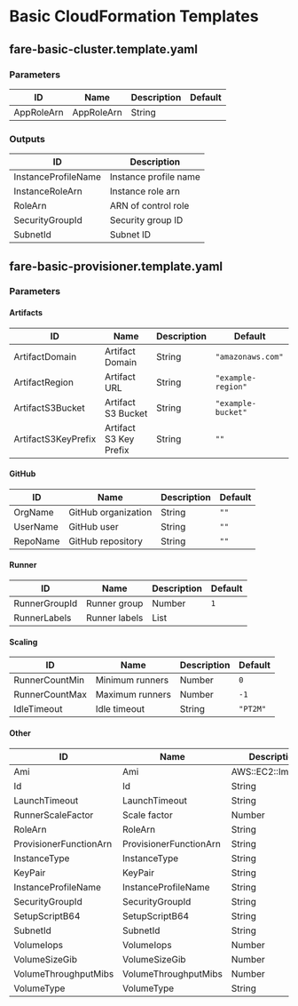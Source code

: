 # Basic CloudFormation Templates

## fare-basic-cluster.template.yaml

### Parameters

| ID         | Name       | Description | Default |
| ---------- | ---------- | ----------- | ------- |
| AppRoleArn | AppRoleArn | String      |         |

### Outputs

| ID                  | Description           |
| ------------------- | --------------------- |
| InstanceProfileName | Instance profile name |
| InstanceRoleArn     | Instance role arn     |
| RoleArn             | ARN of control role   |
| SecurityGroupId     | Security group ID     |
| SubnetId            | Subnet ID             |

## fare-basic-provisioner.template.yaml

### Parameters

#### Artifacts

| ID                  | Name                   | Description | Default            |
| ------------------- | ---------------------- | ----------- | ------------------ |
| ArtifactDomain      | Artifact Domain        | String      | `"amazonaws.com"`  |
| ArtifactRegion      | Artifact URL           | String      | `"example-region"` |
| ArtifactS3Bucket    | Artifact S3 Bucket     | String      | `"example-bucket"` |
| ArtifactS3KeyPrefix | Artifact S3 Key Prefix | String      | `""`               |

#### GitHub

| ID       | Name                | Description | Default |
| -------- | ------------------- | ----------- | ------- |
| OrgName  | GitHub organization | String      | `""`    |
| UserName | GitHub user         | String      | `""`    |
| RepoName | GitHub repository   | String      | `""`    |

#### Runner

| ID            | Name          | Description  | Default |
| ------------- | ------------- | ------------ | ------- |
| RunnerGroupId | Runner group  | Number       | `1`     |
| RunnerLabels  | Runner labels | List<String> |         |

#### Scaling

| ID             | Name            | Description | Default  |
| -------------- | --------------- | ----------- | -------- |
| RunnerCountMin | Minimum runners | Number      | `0`      |
| RunnerCountMax | Maximum runners | Number      | `-1`     |
| IdleTimeout    | Idle timeout    | String      | `"PT2M"` |

#### Other

| ID                     | Name                   | Description         | Default      |
| ---------------------- | ---------------------- | ------------------- | ------------ |
| Ami                    | Ami                    | AWS::EC2::Image::Id |              |
| Id                     | Id                     | String              |              |
| LaunchTimeout          | LaunchTimeout          | String              | `"PT10M"`    |
| RunnerScaleFactor      | Scale factor           | Number              | `1`          |
| RoleArn                | RoleArn                | String              | `""`         |
| ProvisionerFunctionArn | ProvisionerFunctionArn | String              |              |
| InstanceType           | InstanceType           | String              | `"m5.large"` |
| KeyPair                | KeyPair                | String              | `""`         |
| InstanceProfileName    | InstanceProfileName    | String              |              |
| SecurityGroupId        | SecurityGroupId        | String              |              |
| SetupScriptB64         | SetupScriptB64         | String              | `""`         |
| SubnetId               | SubnetId               | String              |              |
| VolumeIops             | VolumeIops             | Number              | `-1`         |
| VolumeSizeGib          | VolumeSizeGib          | Number              | `64`         |
| VolumeThroughputMibs   | VolumeThroughputMibs   | Number              | `-1`         |
| VolumeType             | VolumeType             | String              | `"gp3"`      |

